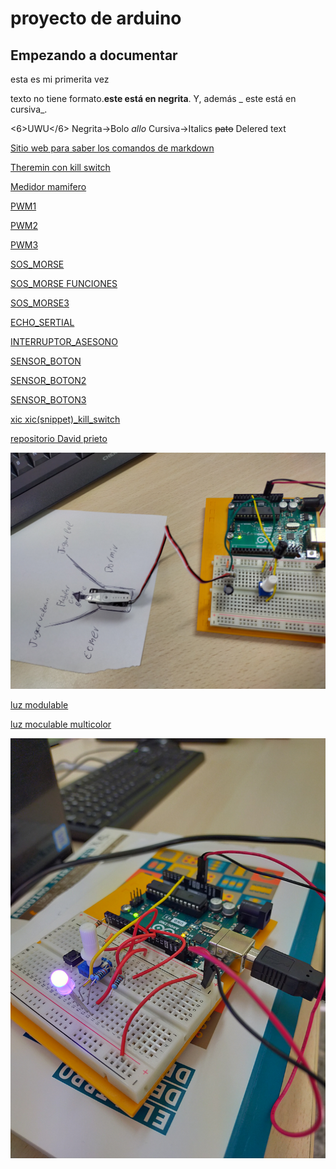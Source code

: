 # proyecto de arduino
## Empezando a documentar
esta es mi primerita vez


texto no tiene formato.**este está en negrita**. Y, además _ este está en cursiva_.

<6>UWU</6>     Negrita->Bolo
<i>allo</i>    Cursiva->Italics
<del>pato</del>   Delered text




[Sitio web para saber los comandos de markdown](https://guides.github.com/pdfs/markdown-cheatsheet-online.pdf)



[Theremin con kill switch](https://github.com/Albitah24/arduino/blob/main/interruptor_asesono.ino)


[Medidor mamifero](https://github.com/Albitah24/arduino/blob/main/medidor_mamifero.ino)


[PWM1](https://github.com/Albitah24/arduino/blob/main/PWM1.ino)


[PWM2](https://github.com/Albitah24/arduino/blob/main/PWM2.ino)


[PWM3](https://github.com/Albitah24/arduino/blob/main/PWM3.ino)


[SOS_MORSE](https://github.com/Albitah24/arduino/blob/main/SOS_MORSE.ino)


[SOS_MORSE FUNCIONES](https://github.com/Albitah24/arduino/blob/main/SOS_MORSE_funciones.ino)


[SOS_MORSE3](https://github.com/Albitah24/arduino/blob/main/SOS_PARPADEO_3.ino)


[ECHO_SERTIAL](https://github.com/Albitah24/arduino/blob/main/echo_serial_.ino)


[INTERRUPTOR_ASESONO](https://github.com/Albitah24/arduino/blob/main/interruptor_asesono.ino)


[SENSOR_BOTON](https://github.com/Albitah24/arduino/blob/main/sensor_botones.ino)


[SENSOR_BOTON2](https://github.com/Albitah24/arduino/blob/main/sensor_botones2.ino)

[SENSOR_BOTON3](https://github.com/Albitah24/arduino/blob/main/sensor_botones3.ino)

[xic xic(snippet)_kill_switch](https://github.com/Albitah24/arduino/blob/main/snipper_kill_switch.cpp)

[repositorio David prieto](https://github.com/d-prieto/arduinoCourse#repositorios-de-alumnos)

![](https://github.com/Albitah24/arduino/blob/main/IMG20210208121952.jpg)

[luz modulable](https://github.com/Albitah24/arduino/blob/main/luz_modulable.ino)

[luz moculable multicolor](https://github.com/Albitah24/arduino/blob/main/luz_modulable_prueba_bot_n.ino)

![](https://github.com/Albitah24/arduino/blob/main/IMG20210209105534.jpg)


